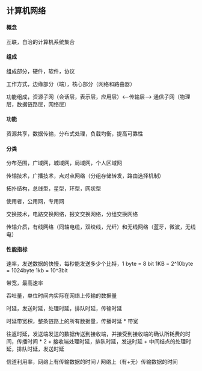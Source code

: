 ## 计算机网络

#### 概念

互联，自治的计算机系统集合

#### 组成

组成部分，硬件，软件，协议

工作方式，边缘部分（端），核心部分（网络和路由器）

功能组成，资源子网（会话层，表示层，应用层）<—传输层—> 通信子网（物理层，数据链路层，网络层）

#### 功能

资源共享，数据传输，分布式处理，负载均衡，提高可靠性

#### 分类

分布范围，广域网，城域网，局域网，个人区域网

传输技术，广播技术，点对点网络（分组存储转发，路由选择机制）

拓扑结构，总线型，星型，环型，网状型

使用者，公用网，专用网

交换技术，电路交换网络，报文交换网络，分组交换网络

传输介质，有线网络（同轴电缆，双绞线，光纤）和无线网络（蓝牙，微波，无线电）

#### 性能指标

速率，发送数据的快慢，每秒能发送多少个比特，1 byte = 8 bit 1KB = 2^10byte = 1024byte 1kb = 10^3bit  

带宽，最高速率

吞吐量，单位时间内实际在网络上传输的数据量

时延，发送时延，处理时延，排队时延，传输时延

时延带宽积，整条链路上的所有数据量，传播时延 * 带宽

往返时延，发送端发送的数据传送到接收端，并接受到接收端的确认所耗费的时间，传播时间 * 2 + 接收端处理时延，排队时延，发送时延 + 中间结点的处理时延，排队时延，发送时延

信道利用率，网络上有传输数据的时间 / 网络上（有+无）传输数据的时间 